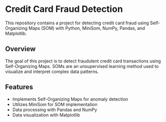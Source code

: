 # Credit Card Fraud Detection

This repository contains a project for detecting credit card fraud using Self-Organizing Maps (SOM) with Python, MiniSom, NumPy, Pandas, and Matplotlib.

## Overview

The goal of this project is to detect fraudulent credit card transactions using Self-Organizing Maps. SOMs are an unsupervised learning method used to visualize and interpret complex data patterns.

## Features

- Implements Self-Organizing Maps for anomaly detection
- Utilizes MiniSom for SOM implementation
- Data processing with Pandas and NumPy
- Data visualization with Matplotlib
